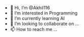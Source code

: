 - 👋 Hi, I’m @Akhil116
- 👀 I’m interested in Programming
- 🌱 I’m currently learning AI
- 💞️ I’m looking to collaborate on ...
- 📫 How to reach me ...

<!---
Akhil116/Akhil116 is a ✨ special ✨ repository because its `README.md` (this file) appears on your GitHub profile.
You can click the Preview link to take a look at your changes.
--->
